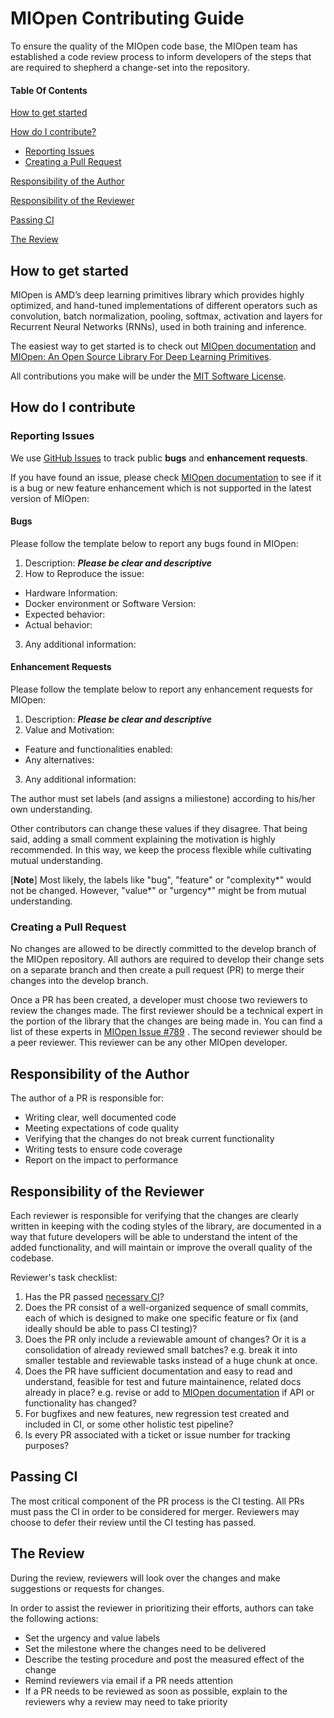 # MIOpen Contributing Guide
To ensure the quality of the MIOpen code base, the MIOpen team has
established a code review process to inform developers of the steps
that are required to shepherd a change-set into the repository.

#### Table Of Contents

[How to get started](#How-to-get-started)

[How do I contribute?](#how-do-i-contribute)
  * [Reporting Issues](#reporting-issues)
  * [Creating a Pull Request](#Creating-a-Pull-Request)

[Responsibility of the Author](#Responsibility-of-the-Author)

[Responsibility of the Reviewer](#Responsibility-of-the-Reviewer)

[Passing CI](#Passing-CI)

[The Review](#the-review)
## How to get started
MIOpen is AMD’s deep learning primitives library which
provides highly optimized, and hand-tuned implementations of
different operators such as convolution, batch normalization,
pooling, softmax, activation and layers for Recurrent Neural
Networks (RNNs), used in both training and inference.

The easiest way to get started is to check out [MIOpen documentation](https://rocm.docs.amd.com/projects/MIOpen/en/latest/) and [MIOpen: An Open Source Library For Deep Learning Primitives](https://arxiv.org/pdf/1910.00078.pdf).

All contributions you make will be under the [MIT Software License](LICENSE.txt).
## How do I contribute
### Reporting Issues
We use [GitHub Issues](https://github.com/ROCm/MIOpen/issues) to track public **bugs** and **enhancement requests**.

If you have found an issue, please check [MIOpen documentation](https://rocm.docs.amd.com/projects/MIOpen/en/latest/) to see if it is a bug or new feature enhancement which is not supported in the latest version of MIOpen:

#### Bugs
Please follow the template below to report any bugs found in MIOpen:

1. Description: ***Please be clear and descriptive***
2. How to Reproduce the issue:
* Hardware Information:
* Docker environment or Software Version:
* Expected behavior:
* Actual behavior:
3. Any additional information:

#### Enhancement Requests
Please follow the template below to report any enhancement requests for MIOpen:

1. Description: ***Please be clear and descriptive***
2. Value and Motivation:
* Feature and functionalities enabled:
* Any alternatives:
3. Any additional information:

The author must set labels (and assigns a miliestone) according to his/her own understanding.

Other contributors can change these values if they disagree. That being said,
adding a small comment explaining the motivation is highly recommended.
In this way, we keep the process flexible while cultivating mutual understanding.

[**Note**] Most likely, the labels like "bug", "feature" or "complexity*"
would not be changed. However, "value*" or "urgency*" might be from mutual
understanding.
### Creating a Pull Request
No changes are allowed to be directly committed to the develop
branch of the MIOpen repository. All authors are required to
develop their change sets on a separate branch and then create
a pull request (PR) to merge their changes into the develop branch.

Once a PR has been created, a developer must choose two reviewers
to review the changes made. The first reviewer should be a
technical expert in the portion of the library that the changes
are being made in. You can find a list of these experts in
[MIOpen Issue #789](https://github.com/ROCm/MIOpen/issues/789)
. The second reviewer should be a peer reviewer. This reviewer
can be any other MIOpen developer.

## Responsibility of the Author
The author of a PR is responsible for:
 * Writing clear, well documented code
 * Meeting expectations of code quality
 * Verifying that the changes do not break current functionality
 * Writing tests to ensure code coverage
 * Report on the impact to performance

## Responsibility of the Reviewer
Each reviewer is responsible for verifying that the changes are
clearly written in keeping with the coding styles of the library,
are documented in a way that future developers will be able to
understand the intent of the added functionality, and will
maintain or improve the overall quality of the codebase.

Reviewer's task checklist:
1. Has the PR passed [necessary CI](https://github.com/ROCm/MIOpen/pull/932#discussion_r634835432)?
2. Does the PR consist of a well-organized sequence of small commits,
each of which is designed to make one specific feature or fix
(and ideally should be able to pass CI testing)?
3. Does the PR only include a reviewable amount of changes? Or it is a
consolidation of already reviewed small batches? e.g. break it into smaller
testable and reviewable tasks instead of a huge chunk at once.
4. Does the PR have sufficient documentation and easy to read and understand,
feasible for test and future maintainence, related docs already in place?
e.g. revise or add to
[MIOpen documentation](https://rocm.docs.amd.com/projects/MIOpen/en/latest/)
if API or functionality has changed?
5. For bugfixes and new features, new regression test created and included in CI,
 or some other holistic test pipeline?
6. Is every PR associated with a ticket or issue number for tracking purposes?

## Passing CI
The most critical component of the PR process is the CI testing.
All PRs must pass the CI in order to be considered for merger.
Reviewers may choose to defer their review until the CI testing
has passed.

## The Review
During the review, reviewers will look over the changes and make
suggestions or requests for changes.

In order to assist the reviewer in prioritizing their efforts,
authors can take the following actions:

* Set the urgency and value labels
* Set the milestone where the changes need to be delivered
* Describe the testing procedure and post the measured effect of
  the change
* Remind reviewers via email if a PR needs attention
* If a PR needs to be reviewed as soon as possible, explain to
  the reviewers why a review may need to take priority
